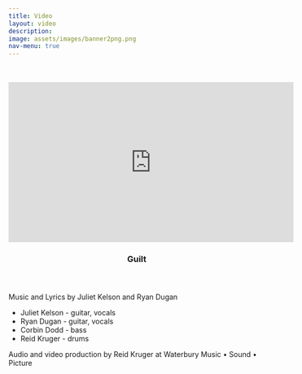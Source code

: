 ```yaml
---
title: Video
layout: video
description: 
image: assets/images/banner2png.png
nav-menu: true
---
```


<!-- Main -->
<div id="main">

<!-- One -->
<!-- <section id="one">
	<div class="inner">
		<header class="major">
			<h2>Sed amet aliquam</h2>
		</header>
		<p>Nullam et orci eu lorem consequat tincidunt vivamus et sagittis magna sed nunc rhoncus condimentum sem. In efficitur ligula tate urna. Maecenas massa vel lacinia pellentesque lorem ipsum dolor. Nullam et orci eu lorem consequat tincidunt. Vivamus et sagittis libero. Nullam et orci eu lorem consequat tincidunt vivamus et sagittis magna sed nunc rhoncus condimentum sem. In efficitur ligula tate urna.</p>
	</div>
</section> -->

<!-- Two -->
<section id="two" class="spotlights">
	<section>
	<div class="embed-youtube">
		<!-- <a> -->
		<br>
		<br>
			<iframe width="560" height="315" src="https://www.youtube.com/embed/8pFkHJRl0go" title="YouTube video player" frameborder="0" allow="accelerometer; autoplay; clipboard-write; encrypted-media; gyroscope; picture-in-picture" allowfullscreen></iframe>
		<!-- </a> -->
		</div>
		<div class="content">
			<div class="inner">
				<header class="major">
					<h3>Guilt</h3>
				</header>
				<p>Music and Lyrics by Juliet Kelson and Ryan Dugan</p>
				<ul>
				<li>Juliet Kelson - guitar, vocals</li>
				<li>Ryan Dugan - guitar, vocals</li>
				<li>Corbin Dodd - bass</li>
				<li>Reid Kruger - drums</li>
				</ul>
				<p>Audio and video production by Reid Kruger at Waterbury Music • Sound • Picture</p>
				<!-- <ul class="actions">
					<li><a href="https://www.youtube.com/watch?v=8pFkHJRl0go" class="button">Video</a></li>
				</ul> -->
			</div>
		</div>
	</section>
	<!-- <section>
		<a href="generic.html" class="image">
			<img src="{% link assets/images/pic09.jpg %}" alt="" data-position="top center" />
		</a>
		<div class="content">
			<div class="inner">
				<header class="major">
					<h3>Guilt</h3>
				</header>
				<p>Song description</p>
				<ul class="actions">
					<li><a href="generic.html" class="button">Video</a></li>
				</ul>
			</div>
		</div>
	</section>
	<section>
		<a href="generic.html" class="image">
			<img src="{% link assets/images/pic10.jpg %}" alt="" data-position="25% 25%" />
		</a>
		<div class="content">
			<div class="inner">
				<header class="major">
					<h3>Heart Shaped Box</h3>
				</header>
				<p>Song description</p>
				<ul class="actions">
					<li><a href="generic.html" class="button">Video</a></li>
				</ul>
			</div>
		</div>
	</section>
</section> -->

<!-- Three -->
<!-- <section id="three">
	<div class="inner">
		<header class="major">
			<h2>Massa libero</h2>
		</header>
		<p>Nullam et orci eu lorem consequat tincidunt vivamus et sagittis libero. Mauris aliquet magna magna sed nunc rhoncus pharetra. Pellentesque condimentum sem. In efficitur ligula tate urna. Maecenas laoreet massa vel lacinia pellentesque lorem ipsum dolor. Nullam et orci eu lorem consequat tincidunt. Vivamus et sagittis libero. Mauris aliquet magna magna sed nunc rhoncus amet pharetra et feugiat tempus.</p>
		<ul class="actions">
			<li><a href="generic.html" class="button next">Get Started</a></li>
		</ul>
	</div>
</section> -->

<!-- </div> -->
